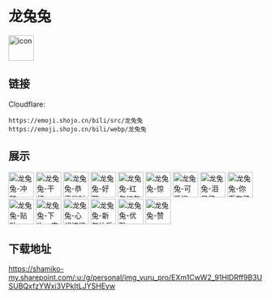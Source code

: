 # 龙兔兔
<img src="https://emoji.shojo.cn/bili/src/龙兔兔/icon.png" width="50" height="50" alt="icon">

## 链接
Cloudflare:
```
https://emoji.shojo.cn/bili/src/龙兔兔
https://emoji.shojo.cn/bili/webp/龙兔兔
```
## 展示
<img src="https://emoji.shojo.cn/bili/src/龙兔兔/龙兔兔-冲鸭.png" width="50" height="50" alt="龙兔兔-冲鸭">
<img src="https://emoji.shojo.cn/bili/src/龙兔兔/龙兔兔-干杯.png" width="50" height="50" alt="龙兔兔-干杯">
<img src="https://emoji.shojo.cn/bili/src/龙兔兔/龙兔兔-恭喜发财.png" width="50" height="50" alt="龙兔兔-恭喜发财">
<img src="https://emoji.shojo.cn/bili/src/龙兔兔/龙兔兔-好耶.png" width="50" height="50" alt="龙兔兔-好耶">
<img src="https://emoji.shojo.cn/bili/src/龙兔兔/龙兔兔-红包红包～.png" width="50" height="50" alt="龙兔兔-红包红包～">
<img src="https://emoji.shojo.cn/bili/src/龙兔兔/龙兔兔-惊.png" width="50" height="50" alt="龙兔兔-惊">
<img src="https://emoji.shojo.cn/bili/src/龙兔兔/龙兔兔-可爱捏.png" width="50" height="50" alt="龙兔兔-可爱捏">
<img src="https://emoji.shojo.cn/bili/src/龙兔兔/龙兔兔-泪目了.png" width="50" height="50" alt="龙兔兔-泪目了">
<img src="https://emoji.shojo.cn/bili/src/龙兔兔/龙兔兔-你币有了.png" width="50" height="50" alt="龙兔兔-你币有了">
<img src="https://emoji.shojo.cn/bili/src/龙兔兔/龙兔兔-贴贴.png" width="50" height="50" alt="龙兔兔-贴贴">
<img src="https://emoji.shojo.cn/bili/src/龙兔兔/龙兔兔-下次一定.png" width="50" height="50" alt="龙兔兔-下次一定">
<img src="https://emoji.shojo.cn/bili/src/龙兔兔/龙兔兔-心想柿橙.png" width="50" height="50" alt="龙兔兔-心想柿橙">
<img src="https://emoji.shojo.cn/bili/src/龙兔兔/龙兔兔-新年快乐.png" width="50" height="50" alt="龙兔兔-新年快乐">
<img src="https://emoji.shojo.cn/bili/src/龙兔兔/龙兔兔-优雅.png" width="50" height="50" alt="龙兔兔-优雅">
<img src="https://emoji.shojo.cn/bili/src/龙兔兔/龙兔兔-赞.png" width="50" height="50" alt="龙兔兔-赞">

## 下载地址

https://shamiko-my.sharepoint.com/:u:/g/personal/img_yuru_pro/EXm1CwW2_91HlDRff9B3USUBQxfzYWxi3VPkItLJYSHEyw